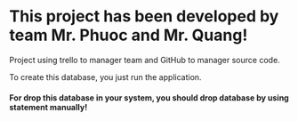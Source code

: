 # This project has been developed by team Mr. Phuoc and Mr. Quang!

Project using trello to manager team and GitHub to manager source code.

To create this database, you just run the application.

#### For drop this database in your system, you should drop database by using statement manually! 
